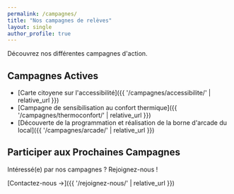 ```yaml
---
permalink: /campagnes/
title: "Nos campagnes de relèves"
layout: single
author_profile: true
---
```


Découvrez nos différentes campagnes d'action.

## Campagnes Actives
- [Carte citoyene sur l'accessibilité]({{ '/campagnes/accessibilite/' | relative_url }})
- [Campagne de sensibilisation au confort thermique]({{ '/campagnes/thermoconfort/' | relative_url }})
- [Découverte de la programmation et réalisation de la borne d'arcade du local]({{ '/campagnes/arcade/' | relative_url }})

## Participer aux Prochaines Campagnes

Intéressé(e) par nos campagnes ? Rejoignez-nous !

[Contactez-nous →]({{ '/rejoignez-nous/' | relative_url }})